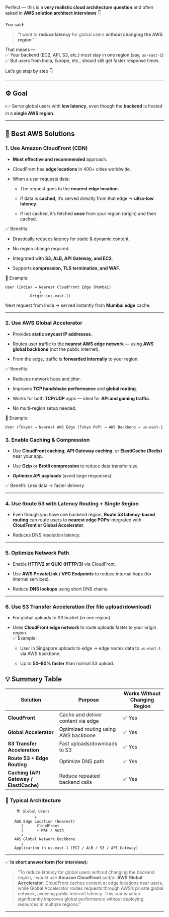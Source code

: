 Perfect — this is a **very realistic cloud architecture question** and often asked in **AWS solution architect interviews** 👇

You said:

> “I want to **reduce latency** for global users **without changing the AWS region**.”

That means —  
✅ Your backend (EC2, API, S3, etc.) must stay in one region (say, `us-east-1`)  
✅ But users from India, Europe, etc., should still get faster response times.

Let’s go step by step 👇

---

## ⚙️ **Goal**

👉 Serve global users with **low latency**, even though the **backend** is hosted in a **single AWS region**.

---

## 🚀 **Best AWS Solutions**

### 1. **Use Amazon CloudFront (CDN)**

- **Most effective and recommended** approach.
    
- CloudFront has **edge locations** in 400+ cities worldwide.
    
- When a user requests data:
    
    - The request goes to the **nearest edge location**.
        
    - If data is **cached**, it’s served directly from that edge → **ultra-low latency**.
        
    - If not cached, it’s fetched **once** from your region (origin) and then cached.
        

✅ Benefits:

- Drastically reduces latency for static & dynamic content.
    
- No region change required.
    
- Integrated with **S3, ALB, API Gateway, and EC2**.
    
- Supports **compression, TLS termination, and WAF**.
    

📘 Example:
```
User (India) → Nearest CloudFront Edge (Mumbai)
               ↓
           Origin (us-east-1)

```

Next request from India → served instantly from **Mumbai edge** cache.

---

### 2. **Use AWS Global Accelerator**

- Provides **static anycast IP addresses**.
    
- Routes user traffic to the **nearest AWS edge network** — using **AWS global backbone** (not the public internet).
    
- From the edge, traffic is **forwarded internally** to your region.
    

✅ Benefits:

- Reduces network hops and jitter.
    
- Improves **TCP handshake performance** and **global routing**.
    
- Works for both **TCP/UDP** apps — ideal for **API and gaming traffic**.
    
- No multi-region setup needed.
    

📘 Example:

```
User (Tokyo) → Nearest AWS Edge (Tokyo PoP) → AWS Backbone → us-east-1
```

###  3. **Enable Caching & Compression**

- Use **CloudFront caching**, **API Gateway caching**, or **ElastiCache (Redis)** near your app.
    
- Use **Gzip** or **Brotli compression** to reduce data transfer size.
    
- **Optimize API payloads** (avoid large responses).
    

✅ Benefit: Less data → faster delivery.

---

### 4. **Use Route 53 with Latency Routing + Single Region**

- Even though you have one backend region, **Route 53 latency-based routing** can route users to **nearest edge POPs** integrated with **CloudFront or Global Accelerator**.
    
- Reduces DNS resolution latency.
    

---

### 5. **Optimize Network Path**

- Enable **HTTP/2 or QUIC (HTTP/3)** via CloudFront.
    
- Use **AWS PrivateLink / VPC Endpoints** to reduce internal hops (for internal services).
    
- Reduce **DNS lookups** using short DNS chains.
    

---

### 6. **Use S3 Transfer Acceleration (for file upload/download)**

- For global uploads to S3 bucket (in one region).
    
- Uses **CloudFront edge network** to route uploads faster to your origin region.  
    ✅ Example:
    
    - User in Singapore uploads to edge → edge routes data to `us-east-1` via AWS backbone.
        
    - Up to **50–60% faster** than normal S3 upload.

## 💡 **Summary Table**

|Solution|Purpose|Works Without Changing Region|
|---|---|---|
|**CloudFront**|Cache and deliver content via edge|✅ Yes|
|**Global Accelerator**|Optimized routing using AWS backbone|✅ Yes|
|**S3 Transfer Acceleration**|Fast uploads/downloads to S3|✅ Yes|
|**Route 53 + Edge Routing**|Optimize DNS path|✅ Yes|
|**Caching (API Gateway / ElastiCache)**|Reduce repeated backend calls|✅ Yes|
### 🧩 **Typical Architecture**

```
     🌎 Global Users
             ↓
    AWS Edge Location (Nearest)
       |      CloudFront
       |      + WAF / Auth
       ↓
    AWS Global Network Backbone
       ↓
    Application in us-east-1 (EC2 / ALB / S3 / API Gateway)

```

---

✅ **In short answer form (for interview):**

> “To reduce latency for global users without changing the backend region, I would use **Amazon CloudFront** and/or **AWS Global Accelerator**. CloudFront caches content at edge locations near users, while Global Accelerator routes requests through AWS’s private global network, avoiding public internet latency. This combination significantly improves global performance without deploying resources in multiple regions.”

---
